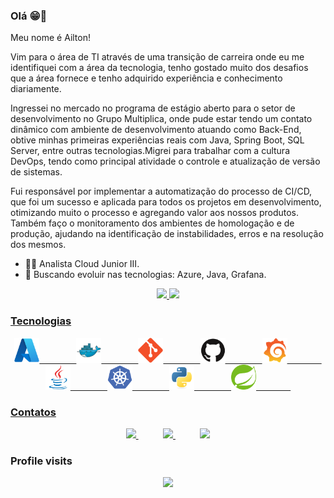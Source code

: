 
### Olá 😁🤙

Meu nome é  Ailton!

Vim para o área de TI através de uma transição de carreira onde eu me identifiquei com a área da tecnologia, tenho gostado muito dos desafios que a área fornece e tenho adquirido experiência e conhecimento diariamente.

Ingressei no mercado no programa de estágio aberto para o setor de desenvolvimento no Grupo Multiplica, onde pude estar tendo um contato dinâmico com ambiente de desenvolvimento atuando como Back-End, obtive minhas primeiras experiências reais com Java, Spring Boot, SQL Server, entre outras tecnologias.Migrei para trabalhar com a cultura DevOps, tendo como principal atividade o controle e atualização de versão de sistemas. 

Fui responsável por implementar a automatização do processo de CI/CD, que foi um sucesso e aplicada para todos os projetos em desenvolvimento, otimizando muito o processo e agregando valor aos nossos produtos. Também faço o monitoramento dos ambientes de homologação e de produção, ajudando na identificação de instabilidades, erros e na resolução dos mesmos.

<div align="left">

 - 👨‍💻 Analista Cloud Junior III.
- 🌱 Buscando evoluir nas tecnologias: Azure, Java, Grafana.
 
 </div>

<div align="center">
  <a href="https://github.com/AiltonPiresJunior">
  <img height="180em" src="https://github-readme-stats.vercel.app/api?username=AiltonPiresJunior&show_icons=true&theme=chartreuse-dark&include_all_commits=true&count_private=true&bg_color=1,000000,16537e&title_color=fff&text_color=fff&icon_color=16537e&border_radius=0"/>
  <img height="180em" src="https://github-readme-stats.vercel.app/api/top-langs/?username=AiltonPiresJunior&layout=compact&langs_count=7&theme=chartreuse-dark&bg_color=1,16537e,000000&title_color=fff&text_color=fff&border_radius=0"/>
</div>

 
### Tecnologias

<p align="center">
    <img height="40" src="https://raw.githubusercontent.com/devicons/devicon/master/icons/azure/azure-original.svg">
    &nbsp;&nbsp;&nbsp;&nbsp;&nbsp;&nbsp;&nbsp;&nbsp;&nbsp;&nbsp;&nbsp;&nbsp;&nbsp;
    <img height="40" src="https://raw.githubusercontent.com/devicons/devicon/master/icons/docker/docker-original.svg">
    &nbsp;&nbsp;&nbsp;&nbsp;&nbsp;&nbsp;&nbsp;&nbsp;&nbsp;&nbsp;&nbsp;&nbsp;&nbsp;
    <img height="40" src="https://raw.githubusercontent.com/devicons/devicon/master/icons/git/git-original.svg">
    &nbsp;&nbsp;&nbsp;&nbsp;&nbsp;&nbsp;&nbsp;&nbsp;&nbsp;&nbsp;&nbsp;&nbsp;&nbsp;
  <img height="40" src="https://raw.githubusercontent.com/devicons/devicon/master/icons/github/github-original.svg">
  &nbsp;&nbsp;&nbsp;&nbsp;&nbsp;&nbsp;&nbsp;&nbsp;&nbsp;&nbsp;&nbsp;&nbsp;&nbsp;
    <img height="40" src="https://raw.githubusercontent.com/devicons/devicon/master/icons/grafana/grafana-original.svg">
    &nbsp;&nbsp;&nbsp;&nbsp;&nbsp;&nbsp;&nbsp;&nbsp;&nbsp;&nbsp;&nbsp;&nbsp;&nbsp;
  <img height="40" src="https://raw.githubusercontent.com/devicons/devicon/master/icons/java/java-original.svg">
   &nbsp;&nbsp;&nbsp;&nbsp;&nbsp;&nbsp;&nbsp;&nbsp;&nbsp;&nbsp;&nbsp;&nbsp;&nbsp;
   <img height="40" src="https://raw.githubusercontent.com/devicons/devicon/master/icons/kubernetes/kubernetes-plain.svg">
    &nbsp;&nbsp;&nbsp;&nbsp;&nbsp;&nbsp;&nbsp;&nbsp;&nbsp;&nbsp;&nbsp;&nbsp;&nbsp;
     <img height="40" src="https://raw.githubusercontent.com/devicons/devicon/master/icons/python/python-original.svg">
    &nbsp;&nbsp;&nbsp;&nbsp;&nbsp;&nbsp;&nbsp;&nbsp;&nbsp;&nbsp;&nbsp;&nbsp;&nbsp;
     <img height="40" src="https://raw.githubusercontent.com/devicons/devicon/master/icons/spring/spring-original.svg">
    &nbsp;&nbsp;&nbsp;&nbsp;&nbsp;&nbsp;&nbsp;&nbsp;&nbsp;&nbsp;&nbsp;&nbsp;&nbsp;
 

</p>

### Contatos

<p align="center">
       <a href = "mailto:ailtonsa.1612@gmail.com">
    <img src="https://img.shields.io/badge/-Gmail-%23333?style=for-the-badge&logo=gmail&logoColor=white" target="_blank">
 </a>
    &nbsp;&nbsp;&nbsp;&nbsp;&nbsp;&nbsp;&nbsp;&nbsp;&nbsp;
 <a href="https://www.linkedin.com/in/ailton-junior-602901145/">
    <img src="https://img.shields.io/badge/-LinkedIn-%230077B5?style=for-the-badge&logo=linkedin&logoColor=white">
 </a>
    &nbsp;&nbsp;&nbsp;&nbsp;&nbsp;&nbsp;&nbsp;&nbsp;&nbsp;
 <a href="http://api.whatsapp.com/send?phone=5511984838481" target="_blank"><img src="https://img.shields.io/badge/WhatsApp-25D366?style=for-the-badge&logo=whatsapp&logoColor=white" target="_blank">
 </a>
 
</p>

### Profile visits
<p align="center"> 
   <img height="25px" alingn="center" src="https://profile-counter.glitch.me/AiltonPiresJunior/count.svg" />
 </p>
</p>
